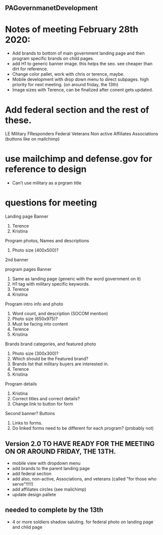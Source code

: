 ## PAGovernmanetDevelopment

# Notes of meeting February 28th 2020:

* Add brands to bottom of main government landing page and then program specific brands on child pages.
* add H1 to generic banner image. this helps the seo. see cheaper than dirt for reference.
* Change color pallet, work with chris or terence, maybe.
* Mobile development with drop down menu to direct subpages. high priority for next meeting. (on around friday, the 13th)
* Image sizes with Terence, can be finalized after conent gets updated. 

#  Add federal section and the rest of these.
LE
Military
FResponders
Federal
Veterans
Non active
Affiliates
Associations (buttons like on mailchimp)

# use mailchimp and defense.gov for reference to design

* Can’t use military as a prgram title

# questions for meeting

Landing page 
Banner 
1.	Terence
2.	Kristina

Program photos, Names and descriptions
1.	Photo size (400x500)?

2nd banner

program pages
Banner
1.	Same as landing page (generic with the word government on it)
2.	H1 tag with military specific keywords.
3.	Terence
4.	Kristina

Program intro info and photo
1.	Word count, and description (SOCOM mention)
2.	Photo size (650x975)?
3.	Must be facing into content
4.	Terence
5.	Kristina

Brands brand categories, and featured photo
1.	Photo size (300x300)?
2.	Which should be the Featured brand?
3.	Brands list that military buyers are interested in. 
4.	Terence
5.	Kristina

Program details 
1.	Kristina
2.	Correct titles and correct details?
3.	Change link to button for form

Second banner?
Buttons
1.	Links to forms. 
2.	Do linked forms need to be different for each program? (probably not)

## Version 2.0 TO HAVE READY FOR THE MEETING ON OR AROUND FRIDAY, THE 13TH.

* mobile view with dropdown menu
* add brands to the parent landing page
* add federal section
* add also, non-active, Associations, and veterans (called "for those who serve"!!!!!)
* add affiliates circles (see mailchimp)
* update design pallete


## needed to complete by the 13th
* 4 or more soldiers shadow saluting. for federal photo on landing page and child page



